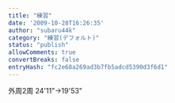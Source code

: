 ```yaml
---
title: "練習"
date: '2009-10-28T16:26:35'
author: "subaru44k"
category: "練習(デフォルト)"
status: "publish"
allowComments: true
convertBreaks: false
entryHash: "fc2e68a269ad3b7fb5adcd5390d3f6d1"
---
```

外周2周
24'11"→19'53"
